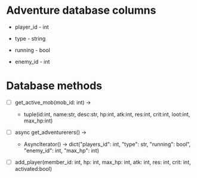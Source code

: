 # Adventure database columns

* player_id - int

* type - string

* running - bool

* enemy_id - int

  

# Database methods

- [ ] get_active_mob(mob_id: int) -> 
  - tuple(id:int, name:str, desc:str, hp:int, atk:int, res:int, crit:int, loot:int, max_hp:int)

- [ ] async get_adventurerers() ->
  * AsyncIterator() -> dict("players_id": int, "type": str, "running": bool", "enemy_id": int, "max_hp": int)

- [ ] add_player(member_id: int, hp: int, max_hp: int, atk: int, res: int, crit: int, activated:bool)


